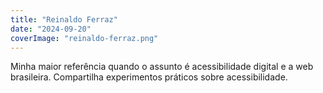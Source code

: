 ```yaml
---
title: "Reinaldo Ferraz"
date: "2024-09-20"
coverImage: "reinaldo-ferraz.png"
---
```


Minha maior referência quando o assunto é acessibilidade digital e a web brasileira. Compartilha experimentos práticos sobre acessibilidade.
